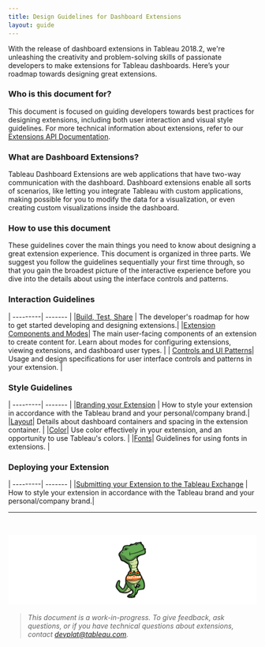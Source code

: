 ```yaml
---
title: Design Guidelines for Dashboard Extensions
layout: guide
---
```


With the release of dashboard extensions in Tableau 2018.2, we're unleashing the creativity and problem-solving skills of passionate developers to make extensions for Tableau dashboards. Here’s your roadmap towards designing great extensions.

### Who is this document for?

This document is focused on guiding developers towards best practices for designing extensions, including both user interaction and visual style guidelines. For more technical information about extensions, refer to our <a href="{{site.baseurl}}/docs/trex_getstarted.html" target="_blank">Extensions API Documentation</a>.


### What are Dashboard Extensions?

Tableau Dashboard Extensions are web applications that have two-way communication with the dashboard. Dashboard extensions enable all sorts of scenarios, like letting you integrate Tableau with custom applications, making possible for you to modify the data for a visualization, or even creating custom visualizations inside the dashboard. 



### How to use this document

These guidelines cover the main things you need to know about designing a great extension experience. This document is organized in three parts. We suggest you follow the guidelines sequentially your first time through, so that you gain the broadest picture of the interactive experience before you dive into the details about using the interface controls and patterns.  



### Interaction Guidelines

| ---------| ------- | 
|[Build, Test, Share]({{site.baseurl}}/docs/Interaction_Guidelines/ux_build_test.html) | The developer's roadmap for how to get started developing and designing extensions.|
|[Extension Components and Modes]({{site.baseurl}}/docs/Interaction_Guidelines/ux_components_modes.html)| The main user-facing components of an extension to create content for. Learn about modes for configuring extensions, viewing extensions, and dashboard user types. |
| [Controls and UI Patterns]({{site.baseurl}}/docs/Interaction_Guidelines/ux_controls_ui_patterns.html)| Usage and design specifications for user interface controls and patterns in your extension. |




### Style Guidelines

| ---------| ------- | 
|[Branding your Extension]({{site.baseurl}}/docs/Style_Guidelines/ux_branding.html) | How to style your extension in accordance with the Tableau brand and your personal/company brand.|
|[Layout]({{site.baseurl}}/docs/Style_Guidelines/ux_layout.html)| Details about dashboard containers and spacing in the extension container. |
|[Color]({{site.baseurl}}/docs/Style_Guidelines/ux_color.html)| Use color effectively in your extension, and an opportunity to use Tableau's colors. |
|[Fonts]({{site.baseurl}}/docs/Style_Guidelines/ux_fonts.html)| Guidelines for using fonts in extensions. |


### Deploying your Extension

| ---------| ------- | 
|[Submitting your Extension to the Tableau Exchange]({{site.baseurl}}/docs/ux_extension_gallery.html) | How to style your extension in accordance with the Tableau brand and your personal/company brand.|


---
&nbsp;

![Extensions are made using a manifest file called a .trex! FreLard stands for the Seattle neighborhoods of Fremont and Wallingford, where Tableau's headquarters stands.](imgs/trex.png)

>*This document is a work-in-progress. To give feedback, ask questions, or if you have technical questions about extensions, contact [devplat@tableau.com](mailto:devplat@tableau.com).*